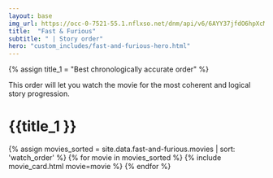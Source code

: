 ```yaml
---
layout: base
img_url: https://occ-0-7521-55.1.nflxso.net/dnm/api/v6/6AYY37jfdO6hpXcMjf9Yu5cnmO0/AAAABWq3Mo-U-cz-SHWzEM71fjR23KYrATFvxrH-oq-LsMIdznV9_d54ZhSCeA-qEHPI5otQBCML6cYjaT4qHiSxu4ALu1-DgsTc9iFu.jpg?r=472
title:  "Fast & Furious"
subtitle: " | Story order"
hero: "custom_includes/fast-and-furious-hero.html"
---
```

{% assign title_1 = "Best chronologically accurate order" %}

This order will let you watch the movie for the most coherent and logical story progression.

# {{title_1 }}

{% assign movies_sorted = site.data.fast-and-furious.movies | sort: 'watch_order' %}
{% for movie in movies_sorted %}
{% include movie_card.html movie=movie %}
{% endfor %}
